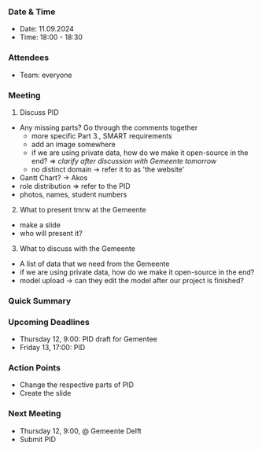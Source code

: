 ### Date & Time

 - Date: 11.09.2024
 - Time: 18:00 - 18:30

### Attendees 

- Team: everyone

### Meeting
1. Discuss PID
  - Any missing parts? Go through the comments together
     - more specific Part 3., SMART requirements
     - add an image somewhere
     - if we are using private data, how do we make it open-source in the end? => _clarify after discussion with Gemeente tomorrow_
     - no distinct domain -> refer it to as 'the website'
  - Gantt Chart? -> Akos
  - role distribution => refer to the PID
  - photos, names, student numbers
2. What to present tmrw at the Gemeente
  - make a slide
  - who will present it?
3. What to discuss with the Gemeente
  - A list of data that we need from the Gemeente  
  - if we are using private data, how do we make it open-source in the end?
  - model upload -> can they edit the model after our project is finished?

### Quick Summary 


### Upcoming Deadlines 

- Thursday 12, 9:00: PID draft for Gementee
- Friday 13, 17:00: PID

### Action Points 
- Change the respective parts of PID
- Create the slide


### Next Meeting 
- Thursday 12, 9:00, @ Gemeente Delft
- Submit PID
  
